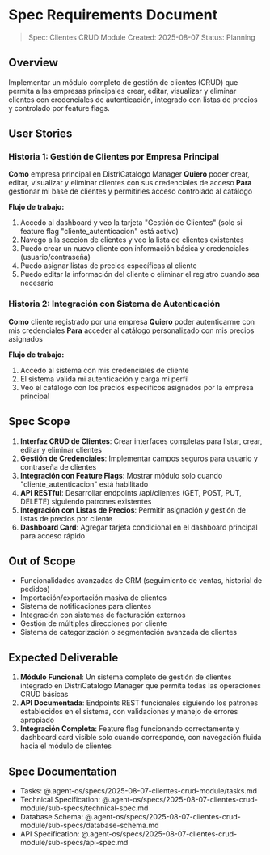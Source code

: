 # Spec Requirements Document

> Spec: Clientes CRUD Module
> Created: 2025-08-07
> Status: Planning

## Overview

Implementar un módulo completo de gestión de clientes (CRUD) que permita a las empresas principales crear, editar, visualizar y eliminar clientes con credenciales de autenticación, integrado con listas de precios y controlado por feature flags.

## User Stories

### Historia 1: Gestión de Clientes por Empresa Principal
**Como** empresa principal en DistriCatalogo Manager
**Quiero** poder crear, editar, visualizar y eliminar clientes con sus credenciales de acceso
**Para** gestionar mi base de clientes y permitirles acceso controlado al catálogo

**Flujo de trabajo:**
1. Accedo al dashboard y veo la tarjeta "Gestión de Clientes" (solo si feature flag "cliente_autenticacion" está activo)
2. Navego a la sección de clientes y veo la lista de clientes existentes
3. Puedo crear un nuevo cliente con información básica y credenciales (usuario/contraseña)
4. Puedo asignar listas de precios específicas al cliente
5. Puedo editar la información del cliente o eliminar el registro cuando sea necesario

### Historia 2: Integración con Sistema de Autenticación
**Como** cliente registrado por una empresa
**Quiero** poder autenticarme con mis credenciales
**Para** acceder al catálogo personalizado con mis precios asignados

**Flujo de trabajo:**
1. Accedo al sistema con mis credenciales de cliente
2. El sistema valida mi autenticación y carga mi perfil
3. Veo el catálogo con los precios específicos asignados por la empresa principal

## Spec Scope

1. **Interfaz CRUD de Clientes**: Crear interfaces completas para listar, crear, editar y eliminar clientes
2. **Gestión de Credenciales**: Implementar campos seguros para usuario y contraseña de clientes
3. **Integración con Feature Flags**: Mostrar módulo solo cuando "cliente_autenticacion" está habilitado
4. **API RESTful**: Desarrollar endpoints /api/clientes (GET, POST, PUT, DELETE) siguiendo patrones existentes
5. **Integración con Listas de Precios**: Permitir asignación y gestión de listas de precios por cliente
6. **Dashboard Card**: Agregar tarjeta condicional en el dashboard principal para acceso rápido

## Out of Scope

- Funcionalidades avanzadas de CRM (seguimiento de ventas, historial de pedidos)
- Importación/exportación masiva de clientes
- Sistema de notificaciones para clientes
- Integración con sistemas de facturación externos
- Gestión de múltiples direcciones por cliente
- Sistema de categorización o segmentación avanzada de clientes

## Expected Deliverable

1. **Módulo Funcional**: Un sistema completo de gestión de clientes integrado en DistriCatalogo Manager que permita todas las operaciones CRUD básicas
2. **API Documentada**: Endpoints REST funcionales siguiendo los patrones establecidos en el sistema, con validaciones y manejo de errores apropiado
3. **Integración Completa**: Feature flag funcionando correctamente y dashboard card visible solo cuando corresponde, con navegación fluida hacia el módulo de clientes

## Spec Documentation

- Tasks: @.agent-os/specs/2025-08-07-clientes-crud-module/tasks.md
- Technical Specification: @.agent-os/specs/2025-08-07-clientes-crud-module/sub-specs/technical-spec.md
- Database Schema: @.agent-os/specs/2025-08-07-clientes-crud-module/sub-specs/database-schema.md
- API Specification: @.agent-os/specs/2025-08-07-clientes-crud-module/sub-specs/api-spec.md